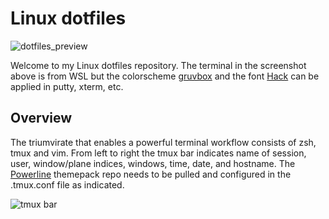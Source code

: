 # Linux dotfiles

![dotfiles_preview](https://github.com/solarrdev/images/blob/main/screenshot_01.png)

Welcome to my Linux dotfiles repository. The terminal in the screenshot above is from WSL but the colorscheme [gruvbox](https://github.com/YV31/gruvbox-css) and the font [Hack](https://github.com/source-foundry/Hack) can be applied in putty, xterm, etc.

## Overview

The triumvirate that enables a powerful terminal workflow consists of zsh, tmux and vim. From left to right the tmux bar indicates name of session, user, window/plane indices, windows, time, date, and hostname. The [Powerline](https://github.com/jimeh/tmux-themepack) themepack repo needs to be pulled and configured in the .tmux.conf file as indicated.

![tmux bar](https://github.com/solarrdev/images/blob/main/tmux_bar.png)

